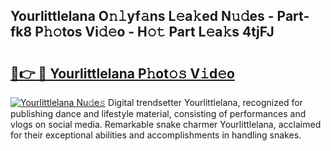 ## Yourlittlelana O𝚗𝚕yf𝚊ns L𝚎a𝚔ed N𝚞𝚍es - Part-fk8 P𝚑𝚘tos Vi𝚍𝚎o - H𝚘𝚝 Part L𝚎a𝚔s 4tjFJ

# <h2><a href="http://kfccmu.oniu.top/?m=Yourlittlelana">🔗👉 🔴 Yourlittlelana P𝚑ot𝚘𝚜 V𝚒d𝚎o</a></h2>

[![Yourlittlelana Nu𝚍e𝚜](https://i.imgur.com/0qMVB7G.gif)](http://kfccmu.oniu.top/?m=Yourlittlelana)
Digital trendsetter Yourlittlelana, recognized for publishing dance and lifestyle material, consisting of performances and vlogs on social media. Remarkable snake charmer Yourlittlelana, acclaimed for their exceptional abilities and accomplishments in handling snakes.  
